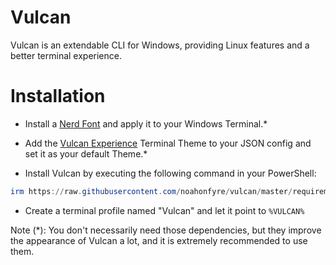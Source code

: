 # Vulcan
Vulcan is an extendable CLI for Windows, providing Linux features and a better terminal experience. 

# Installation
- Install a [Nerd Font](https://www.nerdfonts.com/font-downloads) and apply it to your Windows Terminal.*

- Add the [Vulcan Experience](https://raw.githubusercontent.com/noahonfyre/vulcan/master/requirements/theme.json) Terminal Theme to your JSON config and set it as your default Theme.*

- Install Vulcan by executing the following command in your PowerShell:
```powershell
irm https://raw.githubusercontent.com/noahonfyre/vulcan/master/requirements/install.ps1 | iex
```

- Create a terminal profile named "Vulcan" and let it point to `%VULCAN%`

Note (*): You don't necessarily need those dependencies,
but they improve the appearance of Vulcan a lot,
and it is extremely recommended to use them.
